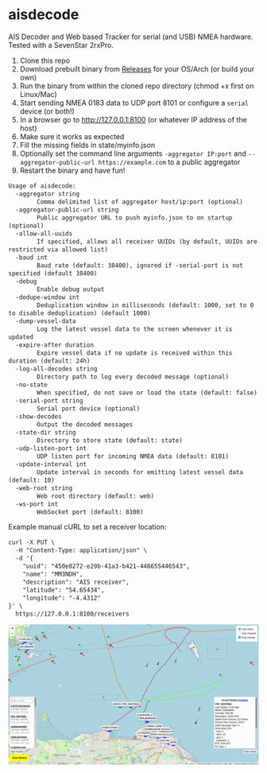 # aisdecode
AIS Decoder and Web based Tracker for serial (and USB) NMEA hardware. Tested with a SevenStar 2rxPro.

1) Clone this repo
2) Download prebuilt binary from [Releases](https://github.com/madpsy/aisdecode/releases) for your OS/Arch (or build your own)
3) Run the binary from within the cloned repo directory (chmod +x first on Linux/Mac)
4) Start sending NMEA 0183 data to UDP port 8101 or configure a `serial` device (or both!)
5) In a browser go to http://127.0.0.1:8100 (or whatever IP address of the host)
6) Make sure it works as expected
7) Fill the missing fields in state/myinfo.json
8) Optionally set the command line arguments `-aggregator IP:port` and `--aggregator-public-url https://example.com` to a public aggregator
9) Restart the binary and have fun!

```
Usage of aisdecode:
  -aggregator string
    	Comma delimited list of aggregator host/ip:port (optional)
  -aggregator-public-url string
    	Public aggregator URL to push myinfo.json to on startup (optional)
  -allow-all-uuids
    	If specified, allows all receiver UUIDs (by default, UUIDs are restricted via allowed list)
  -baud int
    	Baud rate (default: 38400), ignored if -serial-port is not specified (default 38400)
  -debug
    	Enable debug output
  -dedupe-window int
    	Deduplication window in milliseconds (default: 1000, set to 0 to disable deduplication) (default 1000)
  -dump-vessel-data
    	Log the latest vessel data to the screen whenever it is updated
  -expire-after duration
    	Expire vessel data if no update is received within this duration (default: 24h)
  -log-all-decodes string
    	Directory path to log every decoded message (optional)
  -no-state
    	When specified, do not save or load the state (default: false)
  -serial-port string
    	Serial port device (optional)
  -show-decodes
    	Output the decoded messages
  -state-dir string
    	Directory to store state (default: state)
  -udp-listen-port int
    	UDP listen port for incoming NMEA data (default: 8101)
  -update-interval int
    	Update interval in seconds for emitting latest vessel data (default: 10)
  -web-root string
    	Web root directory (default: web)
  -ws-port int
    	WebSocket port (default: 8100)
```

Example manual cURL to set a receiver location:

```
curl -X PUT \
  -H "Content-Type: application/json" \
  -d '{
    "uuid": "450e8272-e29b-41a3-b421-446655446543",
    "name": "MM3NDH",
    "description": "AIS receiver",
    "latitude": "54.65434",
    "longitude": "-4.4312"
}' \
  https://127.0.0.1:8100/receivers
```

![aisdecode](web/images/aisdecode.png)
